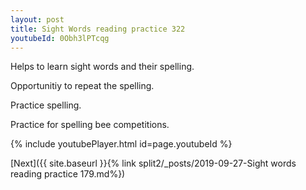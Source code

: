 ```yaml
---
layout: post
title: Sight Words reading practice 322
youtubeId: 0Obh3lPTcqg
---
```

 
 
Helps to learn sight words and their spelling.

Opportunitiy to repeat the spelling. 

Practice spelling. 
 
Practice for spelling bee competitions. 
 
{% include youtubePlayer.html id=page.youtubeId %}
 
 

[Next]({{ site.baseurl }}{% link  split2/_posts/2019-09-27-Sight words reading practice 179.md%})
 
